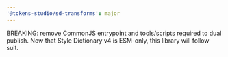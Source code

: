 ```yaml
---
'@tokens-studio/sd-transforms': major
---
```


BREAKING: remove CommonJS entrypoint and tools/scripts required to dual publish. Now that Style Dictionary v4 is ESM-only, this library will follow suit.
